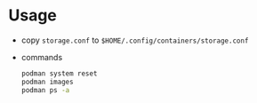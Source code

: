 # Usage

- copy `storage.conf` to `$HOME/.config/containers/storage.conf`

- commands

  ```bash
  podman system reset
  podman images
  podman ps -a
  ```
